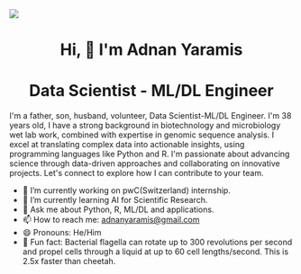 <img src="https://github.com/ayaramis/ayaramis/blob/main/Blue%20Yellow%20Futuristic%20Virtual%20Technology%20Blog%20Banner.png?raw=true">

<h1 align="center">Hi, 👋 I'm Adnan Yaramis</h1>

<h1 align="center">Data Scientist - ML/DL Engineer</h1>

<p align="hustify">I'm a father, son, husband, volunteer, Data Scientist-ML/DL Engineer. I'm 38 years old, I have a strong background in biotechnology and microbiology wet lab work, combined with expertise in genomic sequence analysis. I excel at translating complex data into actionable insights, using programming languages like Python and R. I'm passionate about advancing science through data-driven approaches and collaborating on innovative projects. Let's connect to explore how I can contribute to your team.</p>

- 🔭 I’m currently working on pwC(Switzerland) internship.
- 🌱 I’m currently learning AI for Scientific Research.
- 💬 Ask me about Python, R, ML/DL and applications.
- 📫 How to reach me: adnanyaramis@gmail.com
- 😄 Pronouns: He/Him
- 🦠 Fun fact: Bacterial flagella can rotate up to 300 revolutions per second and propel cells through a liquid at up to 60 cell lengths/second. This is 2.5x faster than cheetah.
